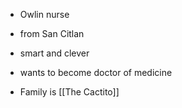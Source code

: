- Owlin nurse
-  from San Citlan
-  smart and clever
-  wants to become doctor of medicine 

- Family is [[The Cactito]]